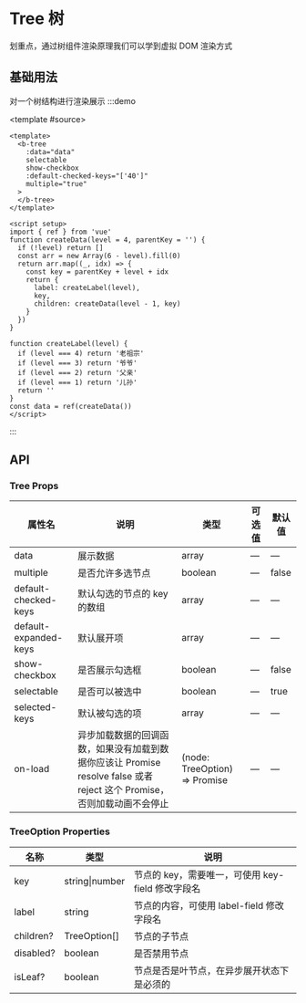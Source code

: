 # Tree 树

划重点，通过树组件渲染原理我们可以学到虚拟 DOM 渲染方式

## 基础用法

对一个树结构进行渲染展示
:::demo

<template #source>
<b-tree :data="data" selectable show-checkbox :default-checked-keys="['40']" multiple="true"> </b-tree>
</template>

<script setup>
import { ref } from 'vue'
function createData(level = 4, parentKey = '') {
  if (!level) return []
  const arr = new Array(6 - level).fill(0)
  return arr.map((_, idx) => {
    const key = parentKey + level + idx
    return {
      label: createLabel(level),
      key,
      children: createData(level - 1, key)
    }
  })
}

function createLabel(level) {
  if (level === 4) return '老祖宗'
  if (level === 3) return '爷爷'
  if (level === 2) return '父亲'
  if (level === 1) return '儿孙'
  return ''
}
const data = ref(createData())
</script>

```vue
<template>
  <b-tree
    :data="data"
    selectable
    show-checkbox
    :default-checked-keys="['40']"
    multiple="true"
  >
  </b-tree>
</template>

<script setup>
import { ref } from 'vue'
function createData(level = 4, parentKey = '') {
  if (!level) return []
  const arr = new Array(6 - level).fill(0)
  return arr.map((_, idx) => {
    const key = parentKey + level + idx
    return {
      label: createLabel(level),
      key,
      children: createData(level - 1, key)
    }
  })
}

function createLabel(level) {
  if (level === 4) return '老祖宗'
  if (level === 3) return '爷爷'
  if (level === 2) return '父亲'
  if (level === 1) return '儿孙'
  return ''
}
const data = ref(createData())
</script>
```

:::

## API

### Tree Props

| 属性名                | 说明                                                                                                                    | 类型                          | 可选值 | 默认值 |
| --------------------- | ----------------------------------------------------------------------------------------------------------------------- | ----------------------------- | ------ | ------ |
| data                  | 展示数据                                                                                                                | array                         | —      | —      |
| multiple              | 是否允许多选节点                                                                                                        | boolean                       | —      | false  |
| default-checked-keys  | 默认勾选的节点的 key 的数组                                                                                             | array                         | —      | —      |
| default-expanded-keys | 默认展开项                                                                                                              | array                         | —      | —      |
| show-checkbox         | 是否展示勾选框                                                                                                          | boolean                       | —      | false  |
| selectable            | 是否可以被选中                                                                                                          | boolean                       | —      | true   |
| selected-keys         | 默认被勾选的项                                                                                                          | array                         | —      | —      |
| on-load               | 异步加载数据的回调函数，如果没有加载到数据你应该让 Promise resolve false 或者 reject 这个 Promise，否则加载动画不会停止 | (node: TreeOption) => Promise | —      | —      |

### TreeOption Properties

| 名称      | 类型           | 说明                                              |
| --------- | -------------- | ------------------------------------------------- |
| key       | string\|number | 节点的 key，需要唯一，可使用 key-field 修改字段名 |
| label     | string         | 节点的内容，可使用 label-field 修改字段名         |
| children? | TreeOption[]   | 节点的子节点                                      |
| disabled? | boolean        | 是否禁用节点                                      |
| isLeaf?   | boolean        | 节点是否是叶节点，在异步展开状态下是必须的        |
